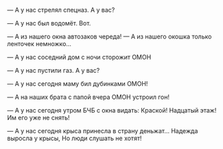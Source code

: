 — А у нас стрелял спецназ.
		А у вас?

— А у нас был водомёт.
			Вот.

— А из нашего окна автозаков череда!
— А из нашего окошка
		только ленточек немножко…

— А у нас соседний дом
	с ночи сторожит ОМОН

— А у нас пустили газ.
		А у вас?

— А у нас сегодня маму
		бил дубинками ОМОН!

— А на наших брата с папой
		вчера ОМОН устроил гон!

— А у нас сегодня утром
	БЧБ с окна видать:
	Краской! Надцатый этаж!
		Им его уже не снять!

— А у нас сегодня крыса
		принесла в страну деньжат…
	Надежда выросла у крысы,
	Но люди слушать не хотят!
